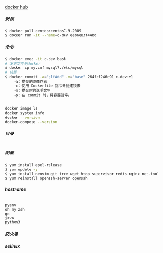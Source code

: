 [docker hub](https://hub.docker.com/)

##### 安装

```bash
$ docker pull centos:centos7.9.2009
$ docker run -it --name=c-dev eeb6ee3f44bd
```

##### 命令

```bash
$ docker exec -it c-dev bash
# 发送文件到docker
$ docker cp my.cnf mysql7:/etc/mysql
# 快照
$ docker commit -a="glfAdd" -m="base" 264fbf246c91 c-dev:v1
    -a：提交的镜像作者
    -c：使用 Dockerfile 指令来创建镜像
    -m：提交时的说明文字
    -p：在 commit 时，将容器暂停。
    
    
docker image ls
docker system info
docker --version
docker-compose --version

```

##### 目录

```

```



##### 配置

```bash
$ yum install epel-release
$ yum update -y
$ yum install neovim git tree wget htop supervisor redis nginx net-tools zsh gcc lvm2 libcurl-devel glibc-devel lrzsz ncurses-devel gdbm-devel libffi-devel krb5-devel glibc zlib-devel bzip2-devel readline-devel gcc-c++ bzip2 tcpdump sqlite-devel openssl-devel keyutils-libs-devel python-3 bison
$ yum reinstall openssh-server openssh
```

##### hostname

```

```



```
pyenv
oh my zsh
go
java
python3
```



##### 防火墙

##### selinux





```

```



